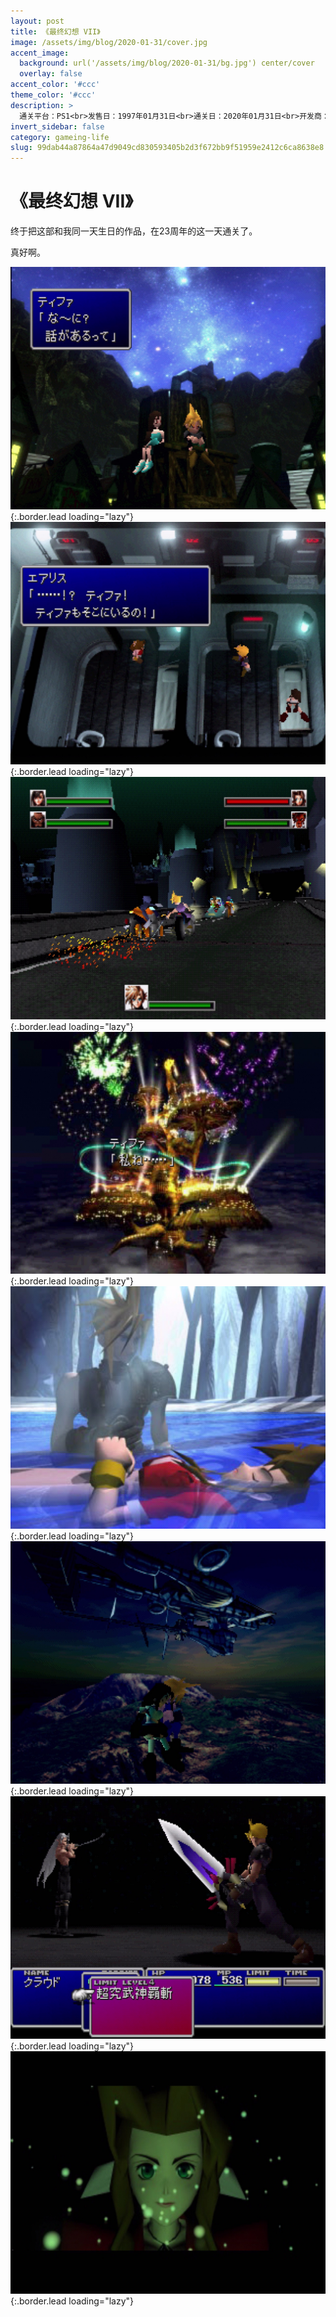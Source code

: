 ```yaml
---
layout: post
title: 《最终幻想 VII》
image: /assets/img/blog/2020-01-31/cover.jpg
accent_image: 
  background: url('/assets/img/blog/2020-01-31/bg.jpg') center/cover
  overlay: false
accent_color: '#ccc'
theme_color: '#ccc'
description: >
  通关平台：PS1<br>发售日：1997年01月31日<br>通关日：2020年01月31日<br>开发商：史克威尔<br>发行商：史克威尔<br>个人评分：95
invert_sidebar: false
category: gameing-life
slug: 99dab44a87864a47d9049cd830593405b2d3f672bb9f51959e2412c6ca8638e8
---
```


# 《最终幻想 VII》

终于把这部和我同一天生日的作品，在23周年的这一天通关了。

真好啊。 

![](/assets/img/blog/2020-01-31/1.jpg){:.border.lead loading="lazy"}
![](/assets/img/blog/2020-01-31/2.jpg){:.border.lead loading="lazy"}
![](/assets/img/blog/2020-01-31/3.jpg){:.border.lead loading="lazy"}
![](/assets/img/blog/2020-01-31/4.jpg){:.border.lead loading="lazy"}
![](/assets/img/blog/2020-01-31/5.jpg){:.border.lead loading="lazy"}
![](/assets/img/blog/2020-01-31/6.jpg){:.border.lead loading="lazy"}
![](/assets/img/blog/2020-01-31/7.jpg){:.border.lead loading="lazy"}
![](/assets/img/blog/2020-01-31/8.jpg){:.border.lead loading="lazy"}